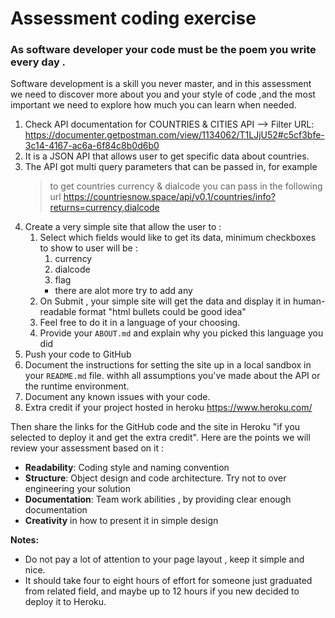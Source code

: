 Assessment coding exercise
===============

### As software developer your code must be the poem you write every day .

Software development is a skill you never master, and in this assessment we need to discover more about you and your style of code ,and the most important we need to explore how much you can learn when needed.  

1. Check API documentation for COUNTRIES & CITIES API --> Filter 
URL: https://documenter.getpostman.com/view/1134062/T1LJjU52#c5cf3bfe-3c14-4167-ac6a-6f84c8b0d6b0
2. It is a JSON API that allows user to get specific data about countries.
3. The API got multi query parameters that can be passed in, for example
   > to get countries currency & dialcode you can pass in the following url
   https://countriesnow.space/api/v0.1/countries/info?returns=currency,dialcode
4. Create a very simple site that allow the user to :
    1. Select which fields would like to get its data, minimum checkboxes to show to user will be :
        1. currency
        2. dialcode
        3. flag
        * there are alot more try to add any
    2. On Submit , your simple site will get the data and display it in human-readable format "html bullets could be good idea"
    3. Feel free to do it in a language of your choosing.
    4. Provide your `ABOUT.md` and explain why you picked this language you did
5. Push your code to GitHub
6. Document the instructions for setting the site up in a local sandbox in your `README.md` file. withh all assumptions you've made about the API or the runtime environment. 
7. Document any known issues with your code.
8. Extra credit if your project hosted in heroku https://www.heroku.com/ 

Then share the links for the GitHub code and the site in Heroku "if you selected to deploy it and get the extra credit".
Here are the points we will review your assessment based on it :

* **Readability**: Coding style and naming convention 
* **Structure**: Object design and code architecture. Try not to over engineering your solution
* **Documentation**: Team work abilities , by providing clear enough documentation
* **Creativity** in how to present it in simple design 

**Notes:**
* Do not pay a lot of attention to your page layout , keep it simple and nice.
* It should take four to eight hours of effort for someone just graduated from related field, and maybe up to 12 hours if you new decided to deploy it to Heroku.
